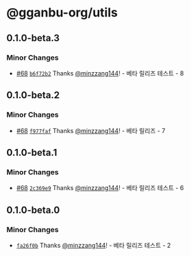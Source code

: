 # @gganbu-org/utils

## 0.1.0-beta.3

### Minor Changes

- [#68](https://github.com/gganbu-org/gganbu-ui/pull/68) [`b6f72b2`](https://github.com/gganbu-org/gganbu-ui/commit/b6f72b25e7ad5823be5485c69c549bc18bfcc1d2) Thanks [@minzzang144](https://github.com/minzzang144)! - 베타 릴리즈 테스트 - 8

## 0.1.0-beta.2

### Minor Changes

- [#68](https://github.com/gganbu-org/gganbu-ui/pull/68) [`f977faf`](https://github.com/gganbu-org/gganbu-ui/commit/f977faf20374106f1b3d59a25b19981ce9021e45) Thanks [@minzzang144](https://github.com/minzzang144)! - 베타 릴리즈 - 7

## 0.1.0-beta.1

### Minor Changes

- [#68](https://github.com/gganbu-org/gganbu-ui/pull/68) [`2c369e9`](https://github.com/gganbu-org/gganbu-ui/commit/2c369e90946f4d147ede055df473f0c6f3267e77) Thanks [@minzzang144](https://github.com/minzzang144)! - 베타 릴리즈 테스트 - 6

## 0.1.0-beta.0

### Minor Changes

- [`fa26f0b`](https://github.com/gganbu-org/gganbu-ui/commit/fa26f0be5ff67593f42703ea214913f3fecc9b07) Thanks [@minzzang144](https://github.com/minzzang144)! - 베타 릴리즈 테스트 - 2
